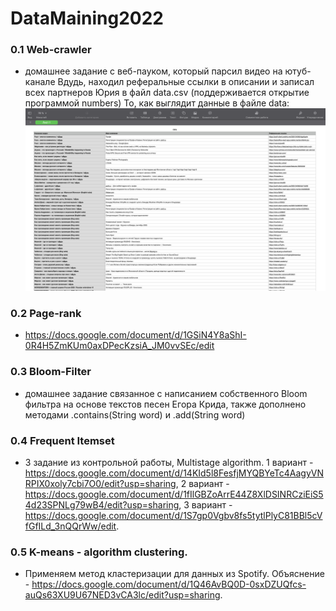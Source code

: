 # DataMaining2022
### 0.1 Web-crawler
 - домашнее задание с веб-пауком, который парсил видео на ютуб-канале Вдудь, находил реферальные ссылки в описании и записал всех партнеров Юрия в файл data.csv (поддерживается открытие программой numbers) То, как выглядит данные в файле data:
![data](/0.1.Web-crawler/скрин.png)

### 0.2 Page-rank 
- <https://docs.google.com/document/d/1GSiN4Y8aShI-0R4H5ZmKUm0axDPecKzsiA_JM0vvSEc/edit> 

### 0.3 Bloom-Filter  
- домашнее задание связанное с написанием собственного Bloom фильтра на основе текстов песен Егора Крида, также дополнено методами .contains(String word) и .add(String word)
   
### 0.4 Frequent Itemset
- 3 задание из контрольной работы, Multistage algorithm. 1 вариант - <https://docs.google.com/document/d/14KId5l8FesfjMYQBYeTc4AagyVNRPIX0xoly7cbi7O0/edit?usp=sharing>, 2 вариант - <https://docs.google.com/document/d/1fIlGBZoArrE44Z8XlDSINRCziEiS54d23SPNLg79wB4/edit?usp=sharing>, 3 вариант - <https://docs.google.com/document/d/1S7gp0Vgbv8fs5tytlPlyC81BBl5cVfGfILd_3nQQrWw/edit>. 

### 0.5 K-means - algorithm сlustering.
 - Применяем метод кластеризации для данных из Spotify. Объяснение - <https://docs.google.com/document/d/1Q46AvBQ0D-0sxDZUQfcs-auQs63XU9U67NED3vCA3lc/edit?usp=sharing>. 

